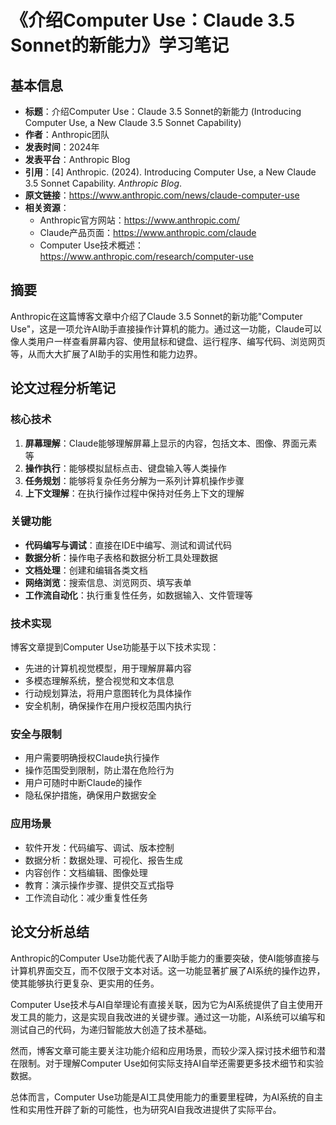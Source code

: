 # 《介绍Computer Use：Claude 3.5 Sonnet的新能力》学习笔记

## 基本信息
- **标题**：介绍Computer Use：Claude 3.5 Sonnet的新能力 (Introducing Computer Use, a New Claude 3.5 Sonnet Capability)
- **作者**：Anthropic团队
- **发表时间**：2024年
- **发表平台**：Anthropic Blog
- **引用**：[4] Anthropic. (2024). Introducing Computer Use, a New Claude 3.5 Sonnet Capability. *Anthropic Blog*.
- **原文链接**：https://www.anthropic.com/news/claude-computer-use
- **相关资源**：
  - Anthropic官方网站：https://www.anthropic.com/
  - Claude产品页面：https://www.anthropic.com/claude
  - Computer Use技术概述：https://www.anthropic.com/research/computer-use

## 摘要
Anthropic在这篇博客文章中介绍了Claude 3.5 Sonnet的新功能"Computer Use"，这是一项允许AI助手直接操作计算机的能力。通过这一功能，Claude可以像人类用户一样查看屏幕内容、使用鼠标和键盘、运行程序、编写代码、浏览网页等，从而大大扩展了AI助手的实用性和能力边界。

## 论文过程分析笔记

### 核心技术
1. **屏幕理解**：Claude能够理解屏幕上显示的内容，包括文本、图像、界面元素等
2. **操作执行**：能够模拟鼠标点击、键盘输入等人类操作
3. **任务规划**：能够将复杂任务分解为一系列计算机操作步骤
4. **上下文理解**：在执行操作过程中保持对任务上下文的理解

### 关键功能
- **代码编写与调试**：直接在IDE中编写、测试和调试代码
- **数据分析**：操作电子表格和数据分析工具处理数据
- **文档处理**：创建和编辑各类文档
- **网络浏览**：搜索信息、浏览网页、填写表单
- **工作流自动化**：执行重复性任务，如数据输入、文件管理等

### 技术实现
博客文章提到Computer Use功能基于以下技术实现：
- 先进的计算机视觉模型，用于理解屏幕内容
- 多模态理解系统，整合视觉和文本信息
- 行动规划算法，将用户意图转化为具体操作
- 安全机制，确保操作在用户授权范围内执行

### 安全与限制
- 用户需要明确授权Claude执行操作
- 操作范围受到限制，防止潜在危险行为
- 用户可随时中断Claude的操作
- 隐私保护措施，确保用户数据安全

### 应用场景
- 软件开发：代码编写、调试、版本控制
- 数据分析：数据处理、可视化、报告生成
- 内容创作：文档编辑、图像处理
- 教育：演示操作步骤、提供交互式指导
- 工作流自动化：减少重复性任务

## 论文分析总结

Anthropic的Computer Use功能代表了AI助手能力的重要突破，使AI能够直接与计算机界面交互，而不仅限于文本对话。这一功能显著扩展了AI系统的操作边界，使其能够执行更复杂、更实用的任务。

Computer Use技术与AI自举理论有直接关联，因为它为AI系统提供了自主使用开发工具的能力，这是实现自我改进的关键步骤。通过这一功能，AI系统可以编写和测试自己的代码，为递归智能放大创造了技术基础。

然而，博客文章可能主要关注功能介绍和应用场景，而较少深入探讨技术细节和潜在限制。对于理解Computer Use如何实际支持AI自举还需要更多技术细节和实验数据。

总体而言，Computer Use功能是AI工具使用能力的重要里程碑，为AI系统的自主性和实用性开辟了新的可能性，也为研究AI自我改进提供了实际平台。 